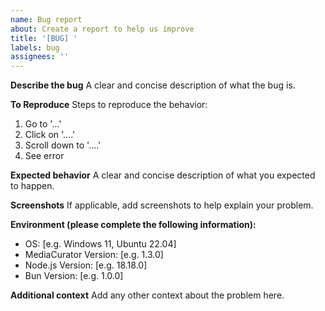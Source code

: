 ```yaml
---
name: Bug report
about: Create a report to help us improve
title: '[BUG] '
labels: bug
assignees: ''
---
```


**Describe the bug**
A clear and concise description of what the bug is.

**To Reproduce**
Steps to reproduce the behavior:

1. Go to '...'
2. Click on '....'
3. Scroll down to '....'
4. See error

**Expected behavior**
A clear and concise description of what you expected to happen.

**Screenshots**
If applicable, add screenshots to help explain your problem.

**Environment (please complete the following information):**

- OS: [e.g. Windows 11, Ubuntu 22.04]
- MediaCurator Version: [e.g. 1.3.0]
- Node.js Version: [e.g. 18.18.0]
- Bun Version: [e.g. 1.0.0]

**Additional context**
Add any other context about the problem here.
